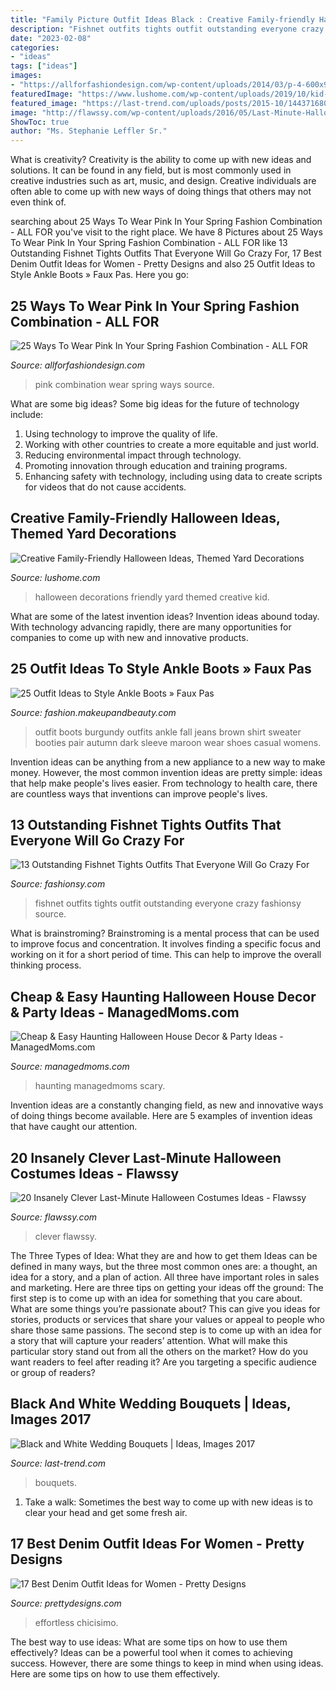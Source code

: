 ```yaml
---
title: "Family Picture Outfit Ideas Black : Creative Family-friendly Halloween Ideas, Themed Yard Decorations"
description: "Fishnet outfits tights outfit outstanding everyone crazy fashionsy source"
date: "2023-02-08"
categories:
- "ideas"
tags: ["ideas"]
images:
- "https://allforfashiondesign.com/wp-content/uploads/2014/03/p-4-600x900.jpg"
featuredImage: "https://www.lushome.com/wp-content/uploads/2019/10/kid-friendly-halloween-decorations-13.jpg"
featured_image: "https://last-trend.com/uploads/posts/2015-10/1443716808_5.png"
image: "http://flawssy.com/wp-content/uploads/2016/05/Last-Minute-Halloween-Costumes-ideas.jpg"
ShowToc: true
author: "Ms. Stephanie Leffler Sr."
---
```



What is creativity?
Creativity is the ability to come up with new ideas and solutions. It can be found in any field, but is most commonly used in creative industries such as art, music, and design. Creative individuals are often able to come up with new ways of doing things that others may not even think of.

	

		
searching about 25 Ways To Wear Pink In Your Spring Fashion Combination - ALL FOR you've visit to the right place. We have 8 Pictures about 25 Ways To Wear Pink In Your Spring Fashion Combination - ALL FOR like 13 Outstanding Fishnet Tights Outfits That Everyone Will Go Crazy For, 17 Best Denim Outfit Ideas for Women - Pretty Designs and also 25 Outfit Ideas to Style Ankle Boots » Faux Pas. Here you go:
		
    
## 25 Ways To Wear Pink In Your Spring Fashion Combination - ALL FOR

<img loading=lazy src="https://allforfashiondesign.com/wp-content/uploads/2014/03/p-4-600x900.jpg" onerror="this.onerror=null;this.src='https://tse4.mm.bing.net/th?id=OIP.dGsJMBeSvAvs1cjR_yB2qwHaLH&amp;pid=15.1';" alt="25 Ways To Wear Pink In Your Spring Fashion Combination - ALL FOR">

_Source: allforfashiondesign.com_

>pink combination wear spring ways source. 

	

What are some big ideas?
Some big ideas for the future of technology include: 
1. Using technology to improve the quality of life. 
2. Working with other countries to create a more equitable and just world. 
3. Reducing environmental impact through technology. 
4. Promoting innovation through education and training programs. 
5. Enhancing safety with technology, including using data to create scripts for videos that do not cause accidents.

    
## Creative Family-Friendly Halloween Ideas, Themed Yard Decorations

<img loading=lazy src="https://www.lushome.com/wp-content/uploads/2019/10/kid-friendly-halloween-decorations-13.jpg" onerror="this.onerror=null;this.src='https://tse3.mm.bing.net/th?id=OIP.A6quh2tRypanKzE0GgdMaAAAAA&amp;pid=15.1';" alt="Creative Family-Friendly Halloween Ideas, Themed Yard Decorations">

_Source: lushome.com_

>halloween decorations friendly yard themed creative kid. 

	

What are some of the latest invention ideas?
Invention ideas abound today. With technology advancing rapidly, there are many opportunities for companies to come up with new and innovative products.

    
## 25 Outfit Ideas To Style Ankle Boots » Faux Pas

<img loading=lazy src="http://fashion.makeupandbeauty.com/wp-content/uploads/2015/02/how-to-style-ankle-boots-12.jpg" onerror="this.onerror=null;this.src='https://tse2.mm.bing.net/th?id=OIP.U1sFZybZtYnDbp0rOAqligHaP9&amp;pid=15.1';" alt="25 Outfit Ideas to Style Ankle Boots » Faux Pas">

_Source: fashion.makeupandbeauty.com_

>outfit boots burgundy outfits ankle fall jeans brown shirt sweater booties pair autumn dark sleeve maroon wear shoes casual womens. 

	

Invention ideas can be anything from a new appliance to a new way to make money. However, the most common invention ideas are pretty simple: ideas that help make people's lives easier. From technology to health care, there are countless ways that inventions can improve people's lives.

    
## 13 Outstanding Fishnet Tights Outfits That Everyone Will Go Crazy For

<img loading=lazy src="http://fashionsy.com/wp-content/uploads/2017/04/fishnet-tights-outfit-1-1.jpg" onerror="this.onerror=null;this.src='https://tse1.mm.bing.net/th?id=OIP.k2yI-2Nm89X9ROg0XhcYUgHaLk&amp;pid=15.1';" alt="13 Outstanding Fishnet Tights Outfits That Everyone Will Go Crazy For">

_Source: fashionsy.com_

>fishnet outfits tights outfit outstanding everyone crazy fashionsy source. 

	

What is brainstroming?
Brainstroming is a mental process that can be used to improve focus and concentration. It involves finding a specific focus and working on it for a short period of time. This can help to improve the overall thinking process.

    
## Cheap &amp; Easy Haunting Halloween House Decor &amp; Party Ideas - ManagedMoms.com

<img loading=lazy src="https://managedmoms.com/wp-content/uploads/2012/10/lantern.jpg" onerror="this.onerror=null;this.src='https://tse1.mm.bing.net/th?id=OIP.aRX7xeBP0NWWJffWhMv1PQHaJ4&amp;pid=15.1';" alt="Cheap &amp; Easy Haunting Halloween House Decor &amp; Party Ideas - ManagedMoms.com">

_Source: managedmoms.com_

>haunting managedmoms scary. 

	

Invention ideas are a constantly changing field, as new and innovative ways of doing things become available. Here are 5 examples of invention ideas that have caught our attention.

    
## 20 Insanely Clever Last-Minute Halloween Costumes Ideas - Flawssy

<img loading=lazy src="http://flawssy.com/wp-content/uploads/2016/05/Last-Minute-Halloween-Costumes-ideas.jpg" onerror="this.onerror=null;this.src='https://tse1.mm.bing.net/th?id=OIP.xvIkauNHiZU9pfmm3ItVDQHaLH&amp;pid=15.1';" alt="20 Insanely Clever Last-Minute Halloween Costumes Ideas - Flawssy">

_Source: flawssy.com_

>clever flawssy. 

	

The Three Types of Idea: What they are and how to get them
Ideas can be defined in many ways, but the three most common ones are: a thought, an idea for a story, and a plan of action. All three have important roles in sales and marketing. Here are three tips on getting your ideas off the ground: 
The first step is to come up with an idea for something that you care about. What are some things you’re passionate about? This can give you ideas for stories, products or services that share your values or appeal to people who share those same passions. 
The second step is to come up with an idea for a story that will capture your readers’ attention. What will make this particular story stand out from all the others on the market? How do you want readers to feel after reading it? Are you targeting a specific audience or group of readers?

    
## Black And White Wedding Bouquets | Ideas, Images 2017

<img loading=lazy src="https://last-trend.com/uploads/posts/2015-10/1443716808_5.png" onerror="this.onerror=null;this.src='https://tse1.mm.bing.net/th?id=OIP.G8dEGzoU0H4kNFZuZfXApQAAAA&amp;pid=15.1';" alt="Black and White Wedding Bouquets | Ideas, Images 2017">

_Source: last-trend.com_

>bouquets. 

	

1. Take a walk: Sometimes the best way to come up with new ideas is to clear your head and get some fresh air.

    
## 17 Best Denim Outfit Ideas For Women - Pretty Designs

<img loading=lazy src="http://www.prettydesigns.com/wp-content/uploads/2014/05/Denim-Jumpsuit-Outfit-Idea.jpg" onerror="this.onerror=null;this.src='https://tse1.mm.bing.net/th?id=OIP.jUDjqMexAa4Z6qCje935sQHaKI&amp;pid=15.1';" alt="17 Best Denim Outfit Ideas for Women - Pretty Designs">

_Source: prettydesigns.com_

>effortless chicisimo. 

	

The best way to use ideas: What are some tips on how to use them effectively?
Ideas can be a powerful tool when it comes to achieving success. However, there are some things to keep in mind when using ideas. Here are some tips on how to use them effectively.

